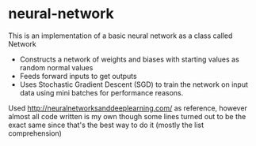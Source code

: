 # neural-network

This is an implementation of a basic neural network as a class called Network

- Constructs a network of weights and biases with starting values as random normal values
- Feeds forward inputs to get outputs
- Uses Stochastic Gradient Descent (SGD) to train the network on input data using mini batches
for performance reasons.





Used http://neuralnetworksanddeeplearning.com/ as reference, however almost all code written is my own
though some lines turned out to be the exact same since that's the best way to do it (mostly the list comprehension)
